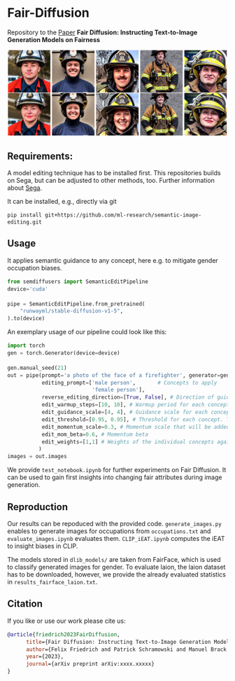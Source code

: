 # Fair-Diffusion

Repository to the [Paper](https://arxiv.org/abs/xxxx.xxxxx) **Fair Diffusion: Instructing Text-to-Image Generation Models on Fairness**

![Teaser](firefighter_example.png)

## Requirements:
A model editing technique has to be installed first. This repositories builds on Sega, but can be adjusted to other methods, too. Further information about [Sega](https://github.com/ml-research/semantic-image-editing).

It can be installed, e.g., directly via git
```
pip install git+https://github.com/ml-research/semantic-image-editing.git
```
## Usage
It applies semantic guidance to any concept, here e.g. to mitigate gender occupation biases.

```python
from semdiffusers import SemanticEditPipeline
device='cuda'

pipe = SemanticEditPipeline.from_pretrained(
    "runwayml/stable-diffusion-v1-5",
).to(device)
```
An exemplary usage of our pipeline could look like this:
```python
import torch
gen = torch.Generator(device=device)

gen.manual_seed(21)
out = pipe(prompt='a photo of the face of a firefighter', generator=gen, num_images_per_prompt=1, guidance_scale=7,
           editing_prompt=['male person',       # Concepts to apply 
                           'female person'],
           reverse_editing_direction=[True, False], # Direction of guidance i.e. increase all concepts
           edit_warmup_steps=[10, 10], # Warmup period for each concept
           edit_guidance_scale=[4, 4], # Guidance scale for each concept
           edit_threshold=[0.95, 0.95], # Threshold for each concept. Threshold equals the percentile of the latent space that will be discarded. I.e. threshold=0.99 uses 1% of the latent dimensions
           edit_momentum_scale=0.3, # Momentum scale that will be added to the latent guidance
           edit_mom_beta=0.6, # Momentum beta
           edit_weights=[1,1] # Weights of the individual concepts against each other
          )
images = out.images

```
We provide `test_notebook.ipynb` for further experiments on Fair Diffusion. It can be used to gain first insights into changing fair attributes during image generation.

## Reproduction
Our results can be repoduced with the provided code. `generate_images.py` enables to generate images for occupations from `occupations.txt` and `evaluate_images.ipynb` evaluates them. `CLIP_iEAT.ipynb` computes the iEAT to insight biases in CLIP.

The models stored in `dlib_models/` are taken from FairFace, which is used to classify generated images for gender. To evaluate laion, the laion dataset has to be downloaded, however, we provide the already evaluated statistics in `results_fairface_laion.txt`.


## Citation
If you like or use our work please cite us:
```bibtex
@article{friedrich2023FairDiffusion,
      title={Fair Diffusion: Instructing Text-to-Image Generation Models on Fairness}, 
      author={Felix Friedrich and Patrick Schramowski and Manuel Brack and Lukas Struppek and Dominik Hintersdorf and Sasha Luccioni and Kristian Kersting},
      year={2023},
      journal={arXiv preprint arXiv:xxxx.xxxxx}
}
```

